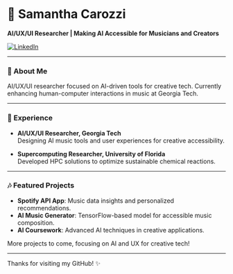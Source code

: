 # 🌌 Samantha Carozzi

**AI/UX/UI Researcher | Making AI Accessible for Musicians and Creators**

[![LinkedIn](https://img.shields.io/badge/LinkedIn-0077B5?style=for-the-badge&logo=Linkedin&logoColor=white)](https://www.linkedin.com/in/samantha-carozzi-904976245/)

---

### 🌟 About Me

AI/UX/UI researcher focused on AI-driven tools for creative tech. Currently enhancing human-computer interactions in music at Georgia Tech.

---

### 📂 Experience

- **AI/UX/UI Researcher, Georgia Tech**  
  Designing AI music tools and user experiences for creative accessibility.
  
- **Supercomputing Researcher, University of Florida**  
  Developed HPC solutions to optimize sustainable chemical reactions.

---

### 🎶 Featured Projects

- **Spotify API App**: Music data insights and personalized recommendations.
- **AI Music Generator**: TensorFlow-based model for accessible music composition.
- **AI Coursework**: Advanced AI techniques in creative applications.

More projects to come, focusing on AI and UX for creative tech!

--- 

Thanks for visiting my GitHub! ✨
